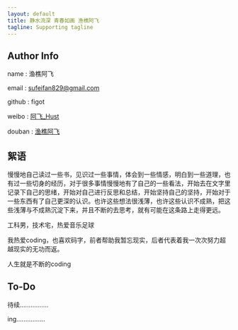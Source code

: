 ```yaml
---
layout: default
title: 静水流深 青春如画 渔樵阿飞
tagline: Supporting tagline
---
```


## Author Info


name : 渔樵阿飞
      
email : sufeifan829@gmail.com
      
github : figot
      
weibo : [阿飞_Hust](http://weibo.com/figo829)
	  
douban : [渔樵阿飞](http://www.douban.com/people/55920934/)

    
## 絮语

慢慢地自己读过一些书，见识过一些事情，体会到一些情感，明白到一些道理，也有过一些切身的经历，对于很多事情慢慢地有了自己的一些看法，开始去在文字里记录下自己的思绪，开始对自己进行反思和总结，开始坚持自己的坚持，开始对于一些东西有了自己更深的认识。也许这些想法很浅薄，也许这些认识不成熟，把这些浅薄与不成熟沉淀下来，并且不断的去思考，就有可能在这条路上走得更远。


工科男，技术宅，热爱音乐足球


我热爱coding，也喜欢码字，前者帮助我暂忘现实，后者代表着我一次次努力超越现实的无功而返。

人生就是不断的coding

## To-Do

待续................

ing................


